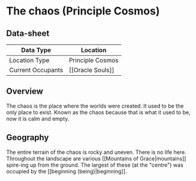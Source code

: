 # The chaos (Principle Cosmos)

## Data-sheet

| Data Type | Location |
| --- | --- |
| Location Type | Principle Cosmos |
| Current Occupants | [[Oracle Souls]] |

## Overview

The chaos is the place where the worlds were created. It used to be the only place to exist. Known as the chaos because that is what it used to be, now it is calm and empty.

## Geography

The entire terrain of the chaos is rocky and uneven. There is no life here. Throughout the landscape are various [[Mountains of Grace|mountains]] spire-ing up from the ground. The largest of these (at the "centre") was occupied by the [[beginning (being)|beginning]].
